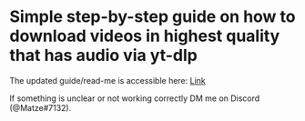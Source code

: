 # Simple step-by-step guide on how to download videos in highest quality that has audio via yt-dlp

The updated guide/read-me is accessible here: [Link](https://docs.google.com/document/d/1F5i2KcRXA-jX6Yj2-a_R7R1qdj7F6c0s8sJyzs2Ryaw/edit?usp=sharing)

If something is unclear or not working correctly DM me on Discord (@Matze#7132).

